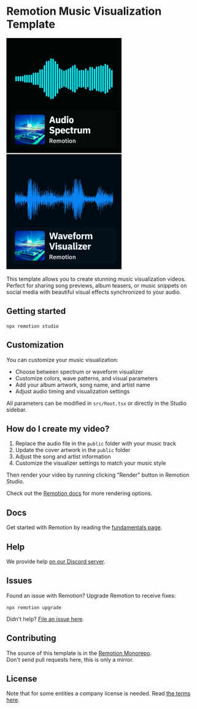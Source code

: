 # Remotion Music Visualization Template

<div class='grid' markdown>
  <img alt='Spectrum Visualizer' width='300px' src='./spectrum-demo.jpeg' />
  <img alt='Waveform Visualizer' width='300px' src='./waveform-demo.jpeg' />
</div>

This template allows you to create stunning music visualization videos. Perfect for sharing song previews, album teasers, or music snippets on social media with beautiful visual effects synchronized to your audio.

## Getting started

```
npx remotion studio
```

## Customization

You can customize your music visualization:

- Choose between spectrum or waveform visualizer
- Customize colors, wave patterns, and visual parameters
- Add your album artwork, song name, and artist name
- Adjust audio timing and visualization settings

All parameters can be modified in `src/Root.tsx` or directly in the Studio sidebar.

## How do I create my video?

1. Replace the audio file in the `public` folder with your music track
2. Update the cover artwork in the `public` folder
3. Adjust the song and artist information
4. Customize the visualizer settings to match your music style

Then render your video by running clicking "Render" button in Remotion Studio.

Check out the [Remotion docs](/docs/render/) for more rendering options.

## Docs

Get started with Remotion by reading the [fundamentals page](https://www.remotion.dev/docs/the-fundamentals).

## Help

We provide help [on our Discord server](https://discord.gg/6VzzNDwUwV).

## Issues

Found an issue with Remotion? Upgrade Remotion to receive fixes:

```
npx remotion upgrade
```

Didn't help? [File an issue here](https://github.com/remotion-dev/remotion/issues/new).

## Contributing

The source of this template is in the [Remotion Monorepo](https://github.com/remotion-dev/remotion/tree/main/packages/template-music-visualization).  
Don't send pull requests here, this is only a mirror.

## License

Note that for some entities a company license is needed. Read [the terms here](https://github.com/remotion-dev/remotion/blob/main/LICENSE.md).
